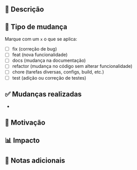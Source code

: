 ## 📌 Descrição
<!-- Explique de forma clara e resumida o que este PR faz -->

## 🔄 Tipo de mudança
Marque com um `x` o que se aplica:
- [ ] fix (correção de bug)
- [ ] feat (nova funcionalidade)
- [ ] docs (mudança na documentação)
- [ ] refactor (mudança no código sem alterar funcionalidade)
- [ ] chore (tarefas diversas, configs, build, etc.)
- [ ] test (adição ou correção de testes)

## ✅ Mudanças realizadas
<!-- Liste as mudanças principais deste PR -->
- 

## 🎯 Motivação
<!-- Qual problema este PR resolve ou que melhoria traz? -->

## 📊 Impacto
<!-- Existe algum impacto no código, na infra ou nos usuários? -->

## 📝 Notas adicionais
<!-- Algum detalhe extra que revisores devem saber? -->